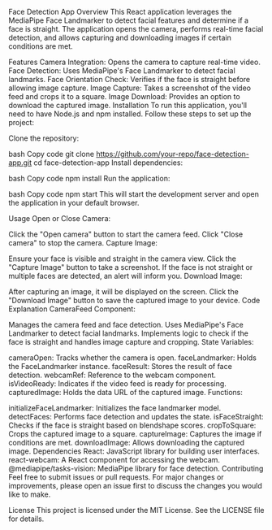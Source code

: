 Face Detection App
Overview
This React application leverages the MediaPipe Face Landmarker to detect facial features and determine if a face is straight. The application opens the camera, performs real-time facial detection, and allows capturing and downloading images if certain conditions are met.

Features
Camera Integration: Opens the camera to capture real-time video.
Face Detection: Uses MediaPipe's Face Landmarker to detect facial landmarks.
Face Orientation Check: Verifies if the face is straight before allowing image capture.
Image Capture: Takes a screenshot of the video feed and crops it to a square.
Image Download: Provides an option to download the captured image.
Installation
To run this application, you'll need to have Node.js and npm installed. Follow these steps to set up the project:

Clone the repository:

bash
Copy code
git clone https://github.com/your-repo/face-detection-app.git
cd face-detection-app
Install dependencies:

bash
Copy code
npm install
Run the application:

bash
Copy code
npm start
This will start the development server and open the application in your default browser.

Usage
Open or Close Camera:

Click the "Open camera" button to start the camera feed.
Click "Close camera" to stop the camera.
Capture Image:

Ensure your face is visible and straight in the camera view.
Click the "Capture Image" button to take a screenshot.
If the face is not straight or multiple faces are detected, an alert will inform you.
Download Image:

After capturing an image, it will be displayed on the screen.
Click the "Download Image" button to save the captured image to your device.
Code Explanation
CameraFeed Component:

Manages the camera feed and face detection.
Uses MediaPipe's Face Landmarker to detect facial landmarks.
Implements logic to check if the face is straight and handles image capture and cropping.
State Variables:

cameraOpen: Tracks whether the camera is open.
faceLandmarker: Holds the FaceLandmarker instance.
faceResult: Stores the result of face detection.
webcamRef: Reference to the webcam component.
isVideoReady: Indicates if the video feed is ready for processing.
capturedImage: Holds the data URL of the captured image.
Functions:

initializeFaceLandmarker: Initializes the face landmarker model.
detectFaces: Performs face detection and updates the state.
isFaceStraight: Checks if the face is straight based on blendshape scores.
cropToSquare: Crops the captured image to a square.
captureImage: Captures the image if conditions are met.
downloadImage: Allows downloading the captured image.
Dependencies
React: JavaScript library for building user interfaces.
react-webcam: A React component for accessing the webcam.
@mediapipe/tasks-vision: MediaPipe library for face detection.
Contributing
Feel free to submit issues or pull requests. For major changes or improvements, please open an issue first to discuss the changes you would like to make.

License
This project is licensed under the MIT License. See the LICENSE file for details.